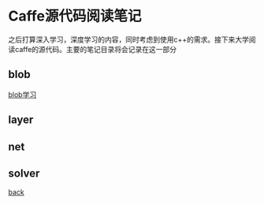 # Caffe源代码阅读笔记
之后打算深入学习，深度学习的内容，同时考虑到使用c++的需求。接下来大学阅读caffe的源代码。主要的笔记目录将会记录在这一部分


## blob

[blob学习](src_blob_cpp.md)

## layer


## net


## solver

[back](../../index.md)